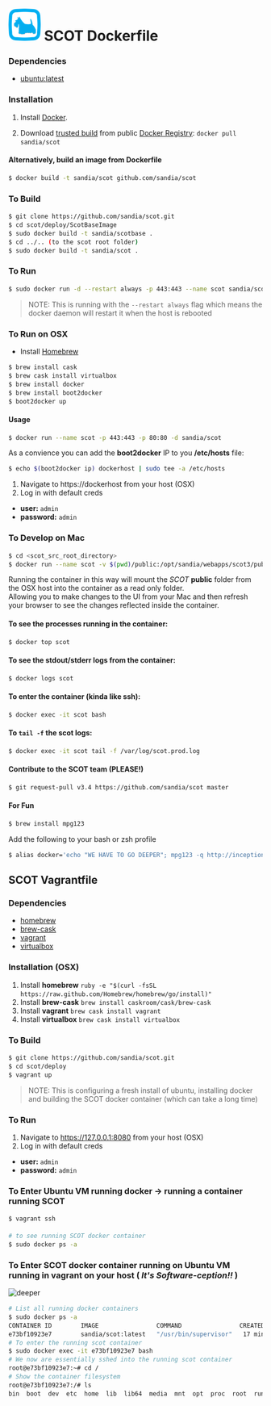 ![SCOT-logo](./SCOT_Logo64x64.png) SCOT Dockerfile
=================
<!-- ![SCOT-logo](./scot_logo_highrez_64x64.png) Dockerfile
================== -->

### Dependencies
* [ubuntu:latest](https://index.docker.io/_/ubuntu/)

### Installation

1. Install [Docker](https://www.docker.io/).

2. Download [trusted build](https://index.docker.io/u/sandia/scot) from public [Docker Registry](https://index.docker.io/): `docker pull sandia/scot`

#### Alternatively, build an image from Dockerfile
```bash
$ docker build -t sandia/scot github.com/sandia/scot
```

### To Build

```bash
$ git clone https://github.com/sandia/scot.git
$ cd scot/deploy/ScotBaseImage
$ sudo docker build -t sandia/scotbase .
$ cd ../.. (to the scot root folder)
$ sudo docker build -t sandia/scot .
```

### To Run

```bash
$ sudo docker run -d --restart always -p 443:443 --name scot sandia/scot
```
> NOTE: This is running with the `--restart always` flag which means the docker daemon will restart it when the host is rebooted

### To Run on OSX
- Install [Homebrew](http://brew.sh)

```bash
$ brew install cask
$ brew cask install virtualbox
$ brew install docker
$ brew install boot2docker
$ boot2docker up
```

#### Usage
```bash
$ docker run --name scot -p 443:443 -p 80:80 -d sandia/scot
```
As a convience you can add the **boot2docker** IP to you **/etc/hosts** file:
```bash
$ echo $(boot2docker ip) dockerhost | sudo tee -a /etc/hosts
```

1. Navigate to https://dockerhost from your host (OSX)
2. Log in with default creds
  * **user:** `admin`
  * **password:** `admin`

### To Develop on Mac
```bash
$ cd <scot_src_root_directory>
$ docker run --name scot -v $(pwd)/public:/opt/sandia/webapps/scot3/public:ro -p 443:443 -p 80:80 -d sandia/scot
```
Running the container in this way will mount the *SCOT* **public** folder from the OSX host into the container as a read only folder.  
Allowing you to make changes to the UI from your Mac and then refresh your browser to see the changes reflected inside the container.

#### To see the processes running in the container:
```bash
$ docker top scot
```
#### To see the stdout/stderr logs from the container:
```bash
$ docker logs scot
```
#### To enter the container (kinda like ssh):
```bash
$ docker exec -it scot bash
```
#### To `tail -f` the scot logs:
```bash
$ docker exec -it scot tail -f /var/log/scot.prod.log
```
#### Contribute to the SCOT team (PLEASE!)
```bash
$ git request-pull v3.4 https://github.com/sandia/scot master
```
#### For Fun
```bash
$ brew install mpg123
```
Add the following to your bash or zsh profile
```bash
$ alias docker='echo "WE HAVE TO GO DEEPER"; mpg123 -q http://inception.davepedu.com/inception.mp3; docker'
```

## SCOT Vagrantfile
### Dependencies
* [homebrew](http://brew.sh)
* [brew-cask](http://caskroom.io)
* [vagrant](https://www.vagrantup.com/downloads.html)
* [virtualbox](https://www.virtualbox.org/wiki/Downloads)

### Installation (OSX)

1. Install **homebrew** `ruby -e "$(curl -fsSL https://raw.github.com/Homebrew/homebrew/go/install)"`
2. Install **brew-cask** `brew install caskroom/cask/brew-cask`
3. Install **vagrant** `brew cask install vagrant`
4. Install **virtualbox** `brew cask install virtualbox`

### To Build

```bash
$ git clone https://github.com/sandia/scot.git
$ cd scot/deploy
$ vagrant up
```
> NOTE: This is configuring a fresh install of ubuntu, installing docker and building the SCOT docker container (which can take a long time)

### To Run
1. Navigate to https://127.0.0.1:8080 from your host (OSX)
2. Log in with default creds
  * **user:** `admin`
  * **password:** `admin`


### To Enter Ubuntu VM running docker -> running a container running SCOT

```bash
$ vagrant ssh

# to see running SCOT docker container
$ sudo docker ps -a
```

### To Enter SCOT docker container running on Ubuntu VM running in vagrant on your host ( *It's Software-ception!!* )
![deeper](http://static3.wikia.nocookie.net/__cb20130123200725/glee/images/6/6f/We-need-to-go-deeper_inception.jpg)
```bash
# List all running docker containers
$ sudo docker ps -a
CONTAINER ID        IMAGE                COMMAND                CREATED             STATUS              PORTS                             NAMES
e73bf10923e7        sandia/scot:latest   "/usr/bin/supervisor"   17 minutes ago      Up 17 minutes       0.0.0.0:443->443/tcp   scot
# To enter the running scot container
$ sudo docker exec -it e73bf10923e7 bash
# We now are essentially sshed into the running scot container
root@e73bf10923e7:~# cd /
# Show the container filesystem
root@e73bf10923e7:/# ls
bin  boot  dev  etc  home  lib  lib64  media  mnt  opt  proc  root  run  sbin  srv  sys  tmp  usr  var
```
